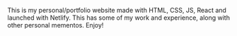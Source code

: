 This is my personal/portfolio website made with HTML, CSS, JS, React and launched with Netlify. 
This has some of my work and experience, along with other personal mementos. 
Enjoy!


